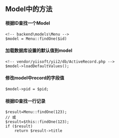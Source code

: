 ## Model中的方法

#### 根据ID查找一个Model
	<!-- backend\models\Menu -->
	$model = Menu::findOne($id)

#### 加载数据库设置的默认值到model
	<!-- vendor/yiisoft/yii2/db/ActiveRecord.php -->
	$model->loadDefaultValues();


#### 修改model中record的字段值
	$model->pid = $pid;


#### 根据ID查找一行记录
	$result=Menu::findOne(123);
	// 或
	$result=$this::findOne(123);
	if ($result)
		return $result->title

